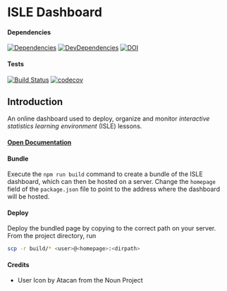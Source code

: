 # ISLE Dashboard

#### Dependencies

[![Dependencies][dependencies-image]][dependencies-url] [![DevDependencies][dev-dependencies-image]][dev-dependencies-url] [![DOI](https://zenodo.org/badge/71033733.svg)](https://zenodo.org/badge/latestdoi/71033733)

#### Tests

[![Build Status](https://travis-ci.org/Planeshifter/isle-dashboard.svg?branch=master)](https://travis-ci.org/Planeshifter/isle-dashboard)
[![codecov](https://codecov.io/gh/Planeshifter/isle-dashboard/branch/master/graph/badge.svg)](https://codecov.io/gh/Planeshifter/isle-dashboard)

## Introduction

An online dashboard used to deploy, organize and monitor *interactive statistics learning environment* (ISLE) lessons.

#### [Open Documentation][docs]

#### Bundle

Execute the `npm run build` command to create a bundle of the ISLE dashboard, which can then be hosted on a server. Change the `homepage` field of the `package.json` file to point to the address where the dashboard will be hosted.

#### Deploy

Deploy the bundled page by copying to the correct path on your server. From the project directory, run 

``` bash
scp -r build/* <user>@<homepage>:<dirpath>
```

[dependencies-image]: https://img.shields.io/david/planeshifter/isle-dashboard/master.svg
[dependencies-url]: https://david-dm.org/planeshifter/isle-dashboard/master

[dev-dependencies-image]: https://img.shields.io/david/dev/planeshifter/isle-dashboard/master.svg
[dev-dependencies-url]: https://david-dm.org/planeshifter/isle-dashboard/master#info=devDependencies

[docs]: http://isledocs.philipp-burckhardt.com/

#### Credits

- User Icon by Atacan from the Noun Project
